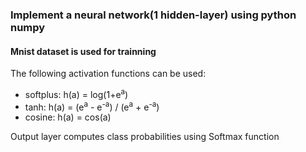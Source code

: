 ### Implement a neural network(1 hidden-layer) using python numpy
#### Mnist dataset is used for trainning
The following activation functions can be used:

* softplus: h(a) = log(1+e<sup>a</sup>)
* tanh: h(a) = (e<sup>a</sup> - e<sup>-a</sup>)  /  (e<sup>a</sup> + e<sup>-a</sup>)
*  cosine: h(a) = cos(a)

Output layer computes class probabilities using Softmax function
